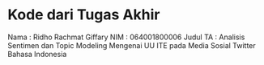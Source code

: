 # Kode dari Tugas Akhir

Nama : Ridho Rachmat Giffary
NIM : 064001800006
Judul TA : Analisis Sentimen dan Topic Modeling Mengenai UU ITE pada Media Sosial Twitter Bahasa Indonesia